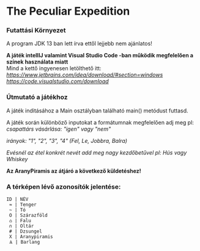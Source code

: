 # **The Peculiar Expedition**
### Futattási Környezet

A program JDK 13 ban lett írva ettől lejjebb nem ajánlatos!

**A játék intellIJ valamint Visual Studio Code -ban működik megfelelően a színek használata miatt**
<br>Mind a kettő ingyenesen letölthető itt: <br>
_https://www.jetbrains.com/idea/download/#section=windows_ <br>
_https://code.visualstudio.com/download_

### Útmutató a játékhoz

A játék inditásához a Main osztályban található main() metódust futtasd.

A játék során különböző inputokat a formátumnak megfelelően adj meg pl: <br> 
_csapattárs vásárlása: "igen" vagy "nem"_ <br>

_irányok: "1", "2", "3", "4" (Fel, Le, Jobbra, Balra)_ <br>

_Evésnél az étel konkrét nevét add meg nagy kezdőbetűvel pl: Hús vagy Whiskey_ <br>

**Az AranyPiramis az átjáró a következő küldetéshez!**

### A térképen lévő azonosítók jelentése: <br>
```
ID | NÉV
 ≈ | Tenger
 ~ | Tó
 O | Szárazföld
 ⌂ | Falu
 ∩ | Oltár
 # | Dzsungel 
 X | Aranypiramis
 Ѧ | Barlang 
```